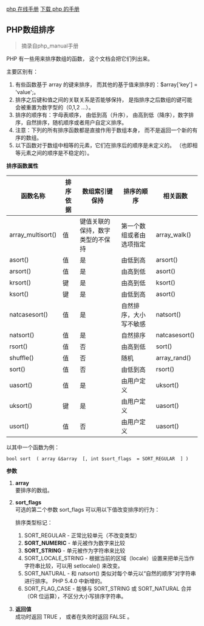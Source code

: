 [php 在线手册](http://php.net/manual/en/)
[下载 php 的手册](http://php.net/download-docs.php)

## PHP数组排序  

> 摘录自php_manual手册

PHP 有一些用来排序数组的函数， 这个文档会把它们列出来。     

主要区别有：     

1. 有些函数基于 array  的键来排序， 而其他的基于值来排序的：$array['key'] = 'value';。     
2. 排序之后键和值之间的关联关系是否能够保持， 是指排序之后数组的键可能 会被重置为数字型的（0,1,2 ...）。     
3. 排序的顺序有：字母表顺序， 由低到高（升序）， 由高到低（降序），数字排序，自然排序，随机顺序或者用户自定义排序。     
4. 注意：下列的所有排序函数都是直接作用于数组本身， 而不是返回一个新的有序的数组。     
5. 以下函数对于数组中相等的元素，它们在排序后的顺序是未定义的。 （也即相等元素之间的顺序是不稳定的）。     

**排序函数属性**    



|	函数名称	|排序依据	|数组索引键保持|排序的顺序	|相关函数|
|---|---|---|---|---|
|	array_multisort()	|值	|键值关联的保持，数字类型的不保持	|第一个数组或者由选项指定	|array_walk()		|
|	asort()				|值	|是		|由低到高			|arsort()			|
|	arsort()			|值	|是		|由高到低			|asort()			|
|	krsort()			|键	|是		|由高到低			|ksort()			|
|	ksort()				|键	|是		|由低到高			|asort()			|
|	natcasesort()		|值	|是		|自然排序，大小写不敏感|natsort()			|
|	natsort()			|值	|是		|自然排序			|natcasesort()		|
|	rsort()				|值	|否		|由高到低			|sort()				|
|	shuffle()			|值	|否		|随机				|array_rand()		|
|	sort()				|值	|否		|由低到高			|rsort()			|
|	uasort()			|值	|是		|由用户定义			|uksort()			|
|	uksort()			|键	|是		|由用户定义			|uasort()			|
|	usort()				|值	|否		|由用户定义			|uasort()			|

以其中一个函数为例：    

    bool sort  ( array &$array  [, int $sort_flags  = SORT_REGULAR  ] )    

**参数**    

1. **array**     
	要排序的数组。     
1. **sort_flags**     
	可选的第二个参数 sort_flags 可以用以下值改变排序的行为：       
	
	排序类型标记：        

	1. SORT_REGULAR  - 正常比较单元（不改变类型）      
	1. **SORT_NUMERIC**  - 单元被作为数字来比较      
	1. **SORT_STRING**  - 单元被作为字符串来比较      
	1. SORT_LOCALE_STRING  - 根据当前的区域（locale）设置来把单元当作字符串比较，可以用 setlocale()  来改变。      
	1. SORT_NATURAL  - 和 natsort()  类似对每个单元以“自然的顺序”对字符串进行排序。 PHP 5.4.0 中新增的。      
	1. SORT_FLAG_CASE  - 能够与 SORT_STRING  或 SORT_NATURAL  合并（OR 位运算），不区分大小写排序字符串。      

1. **返回值**    
	成功时返回 TRUE ， 或者在失败时返回 FALSE 。     

